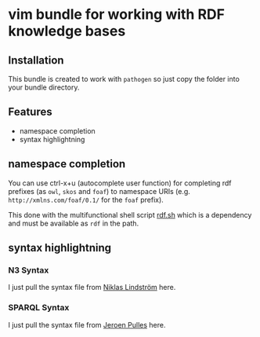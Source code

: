 # vim bundle for working with RDF knowledge bases

## Installation

This bundle is created to work with `pathogen` so just copy the folder into
your bundle directory.

## Features
 * namespace completion
 * syntax highlightning

## namespace completion

You can use ctrl-x+u (autocomplete user function) for completing
rdf prefixes (as `owl`, `skos` and `foaf`) to namespace URIs (e.g.
`http://xmlns.com/foaf/0.1/` for the `foaf` prefix).

This done with the multifunctional shell script
[rdf.sh](https://github.com/seebi/rdf.sh) which is a dependency and must
be available as `rdf` in the path.

## syntax highlightning

### N3 Syntax
I just pull the syntax file from [Niklas Lindström](git://github.com/vim-scripts/n3.vim.git) here.

### SPARQL Syntax
I just pull the syntax file from [Jeroen Pulles](https://github.com/vim-scripts/sparql.vim) here.

